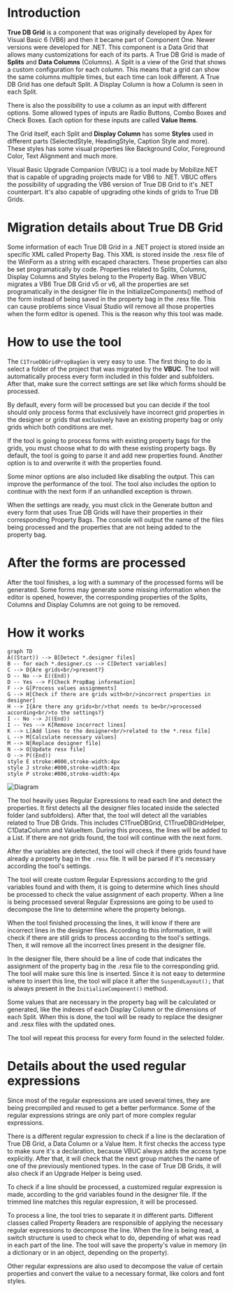 # Introduction

**True DB Grid** is a component that was originally developed by Apex for Visual Basic 6 (VB6) and then it became part of Component One. Newer versions were developed for .NET. This component is a Data Grid that allows many customizations for each of its parts.
A True DB Grid is made of **Splits** and **Data Columns** (Columns). A Split is a view of the Grid that shows a custom configuration for each column. This means that a grid can show the same columns multiple times, but each time can look different. A True DB Grid has one default Split. A Display Column is how a Column is seen in each Split.

There is also the possibility to use a column as an input with different options. Some allowed types of inputs are Radio Buttons, Combo Boxes and Check Boxes. Each option for these inputs are called **Value Items**.

The Grid itself, each Split and **Display Column** has some **Styles** used in different parts (SelectedStyle, HeadingStyle, Caption Style and more). These styles has some visual properties like Background Color, Foreground Color, Text Alignment and much more.

Visual Basic Upgrade Companion (VBUC) is a tool made by Mobilize.NET that is capable of upgrading projects made for VB6 to .NET.  VBUC offers the possibility of upgrading the VB6 version of True DB Grid to it's .NET counterpart. It's also capable of upgrading othe kinds of grids to True DB Grids.

# Migration details about True DB Grid

Some information of each True DB Grid in a .NET project is stored inside an specific XML called Property Bag. This XML is stored inside the .resx file of the WinForm as a string with escaped characters. These properties can also be set programatically by code. Properties related to Splits, Columns, Display Columns and Styles belong to the Property Bag. 
When VBUC migrates a VB6 True DB Grid v5 or v6, all the properties are set programatically in the designer file in the InitializeComponents() method of the form instead of being saved in the property bag in the .resx file. This can cause problems since Visual Studio will remove all those properties when the form editor is opened. This is the reason why this tool was made.

# How to use the tool

The `C1TrueDBGridPropBagGen` is very easy to use. The first thing to do is select a folder of the project that was migrated by the **VBUC**. The tool will automatically process every form included in this folder and subfolders. After that, make sure the correct settings are set like which forms should be processed.

By default, every form will be processed but you can decide if the tool should only process forms that exclusively have incorrect grid properties in the designer or grids that exclusively  have an existing property bag or only grids which both conditions are met.

If the tool is going to process forms with existing property bags for the grids, you must choose what to do with these existing property bags. By default, the tool is going to parse it and add new properties found. Another option is to and overwrite it with the properties found.

Some minor options are also included like disabling the output. This can improve the performance of the tool. The tool also includes the option to continue with the next form if an unhandled exception is thrown.

When the settings are ready, you must click in the Generate button and every form that uses True DB Grids will have their properties in their corresponding Property Bags. The console will output the name of the files being processed and the properties that are not being added to the property bag. 

# After the forms are processed

After the tool finishes, a log with a summary of the processed forms will be generated. Some forms may generate some missing  information when the editor is opened, however, the corresponding properties of the Splits, Columns and Display Columns are not going to be removed.

# How it works

```mermaid
graph TD
A((Start)) --> B[Detect *.designer files]
B -- for each *.designer.cs --> C[Detect variables]
C --> D{Are grids<br/>present?}
D -- No --> E((End))
D -- Yes --> F[Check PropBag information]
F --> G[Process values assignments]
G --> H[Check if there are grids with<br/>incorrect properties in designer]
H --> I{Are there any grids<br/>that needs to be<br/>processed according<br/>to the settings?}
I -- No --> J((End))
I -- Yes --> K[Remove incorrect lines]
K --> L[Add lines to the designer<br/>related to the *.resx file]
L --> M[Calculate necessary values]
M --> N[Replace designer file]
N --> O[Update resx file]
O --> P((End))
style E stroke:#000,stroke-width:4px
style J stroke:#000,stroke-width:4px
style P stroke:#000,stroke-width:4px
```
![Diagram](diagram.png)

The tool heavily uses Regular Expressions to read each line and detect the properties. It first detects all the designer files located inside the selected folder (and subfolders). After that, the tool will detect all the variables related to True DB Grids. This includes C1TrueDBGrid, C1TrueDBGridHelper,  C1DataColumn and ValueItem. During this process, the lines will be added to a List. If there are not grids found, the tool will continue with the next form.

After the variables are detected, the tool will check if there grids found have already a property bag in the `.resx` file. It will be parsed if it's necessary according the tool's settings.

The tool will create custom Regular Expressions according to the grid variables found and with them, it is going to determine which lines should be processed to check the value assignment of each property. When a line is being processed several Regular Expressions are going to be used to decompose the line to determine where the property belongs.

When the tool finished processing the lines, it will know if there are incorrect lines in the designer files. According to this information, it will check if there are still grids to process according to the tool's settings. Then, it will remove all the incorrect lines present in the designer file.

In the designer file, there should be a line of code that indicates the assignment of the property bag in the .resx file to the corresponding grid. The tool will make sure this line is inserted. Since it is not easy to determine where to insert this line, the tool will place it after the `SuspendLayout();` that is always present in the `InitializeComponent()` method.

Some values that are necessary in the property bag will be calculated or generated, like the indexes of each Display Column or the dimensions of each Split. When this is done, the tool will be ready to replace the designer and .resx files with the updated ones.

The tool will repeat this process for every form found in the selected folder.

# Details about the used regular expressions

Since most of the regular expressions are used several times, they are being precompiled and reused to get a better performance. Some of the regular expressions strings are only part of more complex regular expressions.

There is a different regular expression to check if a line is the declaration of True DB Grid, a Data Column or a Value Item. It first checks the access type to make sure it's a declaration, because VBUC always adds the access type explicitly. After that, it will check that the next group matches the name of one of the previously mentioned types. In the case of True DB Grids, it will also check if an Upgrade Helper is being used.

To check if a line should be processed, a customized regular expression is made, according to the grid variables found in the designer file. If the trimmed line matches this regular expression, it will be processed.

To process a line, the tool tries to separate it in different parts. Different classes called Property Readers are responsible of applying the necessary regular expressions to decompose the line. When the line is being read, a switch structure is used to check what to do, depending of what was read in each part of the line. The tool will save the property's value in memory (in a dictionary or in an object, depending on the property).

Other regular expressions are also used to decompose the value of certain properties and convert the value to a necessary format, like colors and font styles.